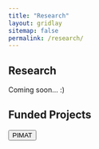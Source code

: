 ```yaml
---
title: "Research"
layout: gridlay
sitemap: false
permalink: /research/
---
```


## Research

Coming soon... :)


## Funded Projects

<button onclick="window.location.href='{{ site.baseurl }}/proj-pimat/'">PIMAT</button>

